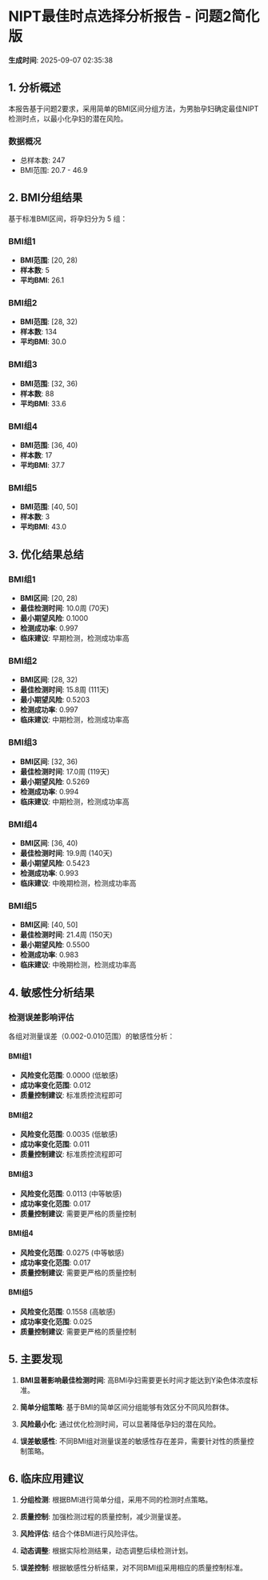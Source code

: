 # NIPT最佳时点选择分析报告 - 问题2简化版

**生成时间**: 2025-09-07 02:35:38

## 1. 分析概述

本报告基于问题2要求，采用简单的BMI区间分组方法，为男胎孕妇确定最佳NIPT检测时点，以最小化孕妇的潜在风险。

### 数据概况
- 总样本数: 247
- BMI范围: 20.7 - 46.9

## 2. BMI分组结果

基于标准BMI区间，将孕妇分为 5 组：


### BMI组1
- **BMI范围**: [20, 28)  
- **样本数**: 5
- **平均BMI**: 26.1

### BMI组2
- **BMI范围**: [28, 32)  
- **样本数**: 134
- **平均BMI**: 30.0

### BMI组3
- **BMI范围**: [32, 36)  
- **样本数**: 88
- **平均BMI**: 33.6

### BMI组4
- **BMI范围**: [36, 40)  
- **样本数**: 17
- **平均BMI**: 37.7

### BMI组5
- **BMI范围**: [40, 50]  
- **样本数**: 3
- **平均BMI**: 43.0


## 3. 优化结果总结


### BMI组1
- **BMI区间**: [20, 28)
- **最佳检测时间**: 10.0周 (70天)
- **最小期望风险**: 0.1000
- **检测成功率**: 0.997
- **临床建议**: 早期检测，检测成功率高

### BMI组2
- **BMI区间**: [28, 32)
- **最佳检测时间**: 15.8周 (111天)
- **最小期望风险**: 0.5203
- **检测成功率**: 0.997
- **临床建议**: 中期检测，检测成功率高

### BMI组3
- **BMI区间**: [32, 36)
- **最佳检测时间**: 17.0周 (119天)
- **最小期望风险**: 0.5269
- **检测成功率**: 0.994
- **临床建议**: 中期检测，检测成功率高

### BMI组4
- **BMI区间**: [36, 40)
- **最佳检测时间**: 19.9周 (140天)
- **最小期望风险**: 0.5423
- **检测成功率**: 0.993
- **临床建议**: 中晚期检测，检测成功率高

### BMI组5
- **BMI区间**: [40, 50]
- **最佳检测时间**: 21.4周 (150天)
- **最小期望风险**: 0.5500
- **检测成功率**: 0.983
- **临床建议**: 中晚期检测，检测成功率高


## 4. 敏感性分析结果

### 检测误差影响评估

各组对测量误差（0.002-0.010范围）的敏感性分析：


#### BMI组1
- **风险变化范围**: 0.0000 (低敏感)
- **成功率变化范围**: 0.012
- **质量控制建议**: 标准质控流程即可

#### BMI组2
- **风险变化范围**: 0.0035 (低敏感)
- **成功率变化范围**: 0.011
- **质量控制建议**: 标准质控流程即可

#### BMI组3
- **风险变化范围**: 0.0113 (中等敏感)
- **成功率变化范围**: 0.017
- **质量控制建议**: 需要更严格的质量控制

#### BMI组4
- **风险变化范围**: 0.0275 (中等敏感)
- **成功率变化范围**: 0.017
- **质量控制建议**: 需要更严格的质量控制

#### BMI组5
- **风险变化范围**: 0.1558 (高敏感)
- **成功率变化范围**: 0.025
- **质量控制建议**: 需要更严格的质量控制


## 5. 主要发现

1. **BMI显著影响最佳检测时间**: 高BMI孕妇需要更长时间才能达到Y染色体浓度标准。

2. **简单分组策略**: 基于BMI的简单区间分组能够有效区分不同风险群体。

3. **风险最小化**: 通过优化检测时间，可以显著降低孕妇的潜在风险。

4. **误差敏感性**: 不同BMI组对测量误差的敏感性存在差异，需要针对性的质量控制策略。

## 6. 临床应用建议

1. **分组检测**: 根据BMI进行简单分组，采用不同的检测时点策略。

2. **质量控制**: 加强检测过程的质量控制，减少测量误差。

3. **风险评估**: 结合个体BMI进行风险评估。

4. **动态调整**: 根据实际检测结果，动态调整后续检测计划。

5. **误差控制**: 根据敏感性分析结果，对不同BMI组采用相应的质量控制标准。

